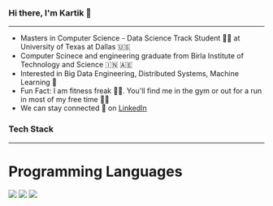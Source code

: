 ### Hi there, I'm Kartik 👋 
---
- Masters in Computer Science - Data Science Track Student :technologist:	 at University of Texas at Dallas :us:
- Computer Scinece and engineering graduate from Birla Institute of Technology and Science :india:	:united_arab_emirates:
- Interested in Big Data Engineering, Distributed Systems, Machine Learning :robot:	
- Fun Fact: I am fitness freak :running_man:. You'll find me in the gym or out for a run in most of my free time :weight_lifting_man:
- We can stay connected :handshake: on [LinkedIn](https://www.linkedin.com/in/kartik-anand-1aa54020b/)
### Tech Stack
---
# Programming Languages
![](https://img.shields.io/badge/Java-informational?style=flat&logo=<LOGO_NAME>&logoColor=white&color=1E90FF)
![](https://img.shields.io/badge/Python-informational?style=flat&logo=<LOGO_NAME>&logoColor=white&color=120A8F)
![](https://img.shields.io/badge/C++-informational?style=flat&logo=<LOGO_NAME>&logoColor=white&color=3299CC)
<!--
**KartikAnand17/KartikAnand17** is a ✨ _special_ ✨ repository because its `README.md` (this file) appears on your GitHub profile.

Here are some ideas to get you started:

- 🔭 I’m currently working on ...
- 🌱 I’m currently learning ...
- 👯 I’m looking to collaborate on ...
- 🤔 I’m looking for help with ...
- 💬 Ask me about ...
- 📫 How to reach me: ...
- 😄 Pronouns: ...
- ⚡ Fun fact: ...
-->
